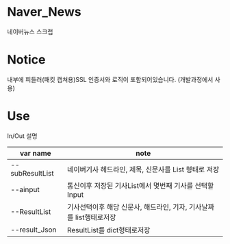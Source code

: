# Naver_News
네이버뉴스 스크랩

# Notice
내부에 피들러(패킷 캡쳐용)SSL 인증서와 로직이 포함되어있습니다. (개발과정에서 사용)

# Use
In/Out 설명

| var name | note |
| --- | --- |
| --subResultList | 네이버기사 헤드라인, 제목, 신문사를 List 형태로 저장 |
| --ainput | 통신이후 저장된 기사List에서 몇번째 기사를 선택할 Input |
| --ResultList | 기사선택이후 해당 신문사, 해드라인, 기자, 기사날짜를 list행태로저장 |
| --result_Json | ResultList를 dict형태로저장 |
